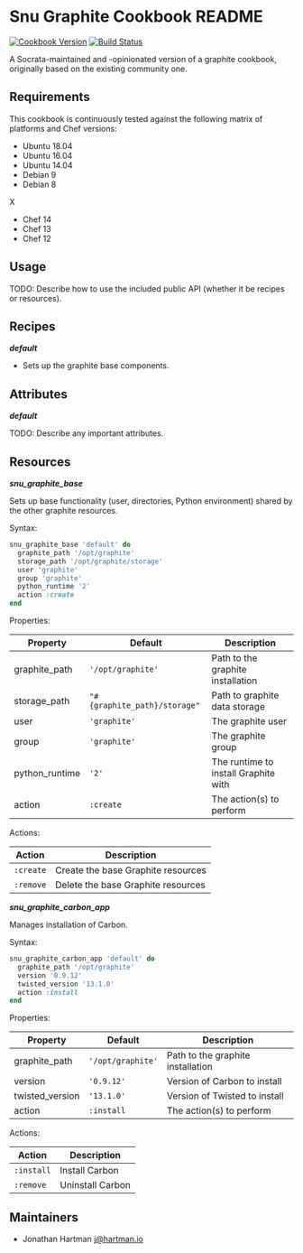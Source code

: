 # Snu Graphite Cookbook README

[![Cookbook Version](https://img.shields.io/cookbook/v/snu_graphite.svg)][cookbook]
[![Build Status](https://img.shields.io/travis/socrata-cookbooks/snu_graphite.svg)][travis]

[cookbook]: https://supermarket.chef.io/cookbooks/snu_graphite
[travis]: https://travis-ci.org/socrata-cookbooks/snu_graphite

A Socrata-maintained and -opinionated version of a graphite cookbook, originally based on the existing community one.

## Requirements

This cookbook is continuously tested against the following matrix of platforms and Chef versions:

- Ubuntu 18.04
- Ubuntu 16.04
- Ubuntu 14.04
- Debian 9
- Debian 8

X

- Chef 14
- Chef 13
- Chef 12

## Usage

TODO: Describe how to use the included public API (whether it be recipes or resources).

## Recipes

***default***

- Sets up the graphite base components.

## Attributes

***default***

TODO: Describe any important attributes.

## Resources

***snu_graphite_base***

Sets up base functionality (user, directories, Python environment) shared by the other graphite resources.

Syntax:

```ruby
snu_graphite_base 'default' do
  graphite_path '/opt/graphite'
  storage_path '/opt/graphite/storage'
  user 'graphite'
  group 'graphite'
  python_runtime '2'
  action :create
end
```

Properties:

| Property          | Default                      | Description                           |
|-------------------|------------------------------|---------------------------------------|
| graphite_path     | `'/opt/graphite'`            | Path to the graphite installation     |
| storage_path      | `"#{graphite_path}/storage"` | Path to graphite data storage         |
| user              | `'graphite'`                 | The graphite user                     |
| group             | `'graphite'`                 | The graphite group                    |
| python_runtime    | `'2'`                        | The runtime to install Graphite with  |
| action            | `:create`                    | The action(s) to perform              |

Actions:

| Action    | Description                        |
|-----------|------------------------------------|
| `:create` | Create the base Graphite resources |
| `:remove` | Delete the base Graphite resources |

***snu_graphite_carbon_app***

Manages installation of Carbon.

Syntax:

```ruby
snu_graphite_carbon_app 'default' do
  graphite_path '/opt/graphite'
  version '0.9.12'
  twisted_version '13.1.0'
  action :install
end
```

Properties:

| Property        | Default           | Description                       |
|-----------------|-------------------|-----------------------------------|
| graphite_path   | `'/opt/graphite'` | Path to the graphite installation |
| version         | `'0.9.12'`        | Version of Carbon to install      |
| twisted_version | `'13.1.0'`        | Version of Twisted to install     |
| action          | `:install`        | The action(s) to perform          |

Actions:

| Action     | Description      |
|------------|------------------|
| `:install` | Install Carbon   |
| `:remove`  | Uninstall Carbon |

## Maintainers

- Jonathan Hartman <j@hartman.io>
